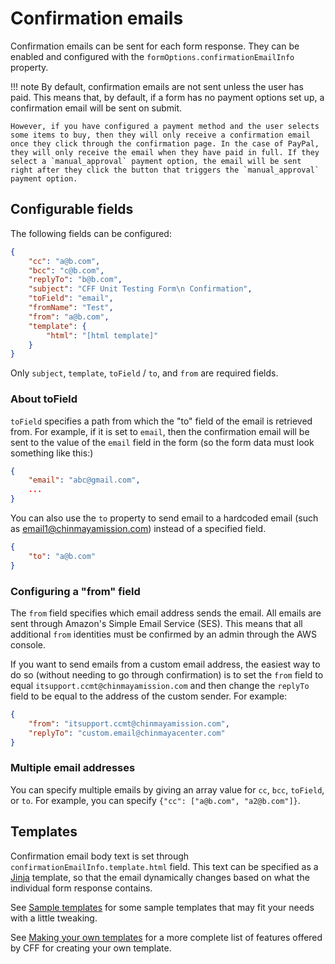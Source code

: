 # Confirmation emails

Confirmation emails can be sent for each form response. They can be enabled and configured with the `formOptions.confirmationEmailInfo` property.

!!! note
    By default, confirmation emails are not sent unless the user has paid. This means that, by default, if
    a form has no payment options set up, a confirmation email will be sent on submit.

    However, if you have configured a payment method and the user selects some items to buy, then they will only receive a confirmation email once they click through the confirmation page. In the case of PayPal, they will only receive the email when they have paid in full. If they select a `manual_approval` payment option, the email will be sent right after they click the button that triggers the `manual_approval` payment option.

## Configurable fields

The following fields can be configured:

```json
{
    "cc": "a@b.com",
    "bcc": "c@b.com",
    "replyTo": "b@b.com",
    "subject": "CFF Unit Testing Form\n Confirmation",
    "toField": "email",
    "fromName": "Test",
    "from": "a@b.com",
    "template": {
        "html": "[html template]"
    }
}
```

Only `subject`, `template`, `toField` / `to`, and `from` are required fields.

### About toField
`toField` specifies a path from which the "to" field of the email is retrieved from. For example, if it is set to `email`, then the confirmation email will be sent to the value of the `email` field in the form (so the form data must look something like this:)

```json
{
    "email": "abc@gmail.com",
    ...
}
```

You can also use the `to` property to send email to a hardcoded email (such as email1@chinmayamission.com) instead of a specified field.

```json
{
    "to": "a@b.com"
}
```

### Configuring a "from" field

The `from` field specifies which email address sends the email. All emails are sent through Amazon's Simple Email Service (SES). This means that all additional `from` identities must be confirmed by an admin through the AWS console.

If you want to send emails from a custom email address, the easiest way to do so (without needing to go through confirmation) is to set the `from` field to equal `itsupport.ccmt@chinmayamission.com` and then change the `replyTo` field to be equal to the address of the custom sender. For example:

```json
{
    "from": "itsupport.ccmt@chinmayamission.com",
    "replyTo": "custom.email@chinmayacenter.com"
}
```

### Multiple email addresses

You can specify multiple emails by giving an array value for `cc`, `bcc`, `toField`, or `to`. For example, you can specify `{"cc": ["a@b.com", "a2@b.com"]}`.


## Templates

Confirmation email body text is set through `confirmationEmailInfo.template.html` field. This text can be specified as a [Jinja](http://jinja.pocoo.org/) template, so that the email dynamically changes based on what the individual form response contains.

See [Sample templates](confirmation-templates.md) for some sample templates that may fit your needs with a little tweaking.

See [Making your own templates](confirmation-jinja.md) for a more complete list of features offered by CFF for creating your own template.